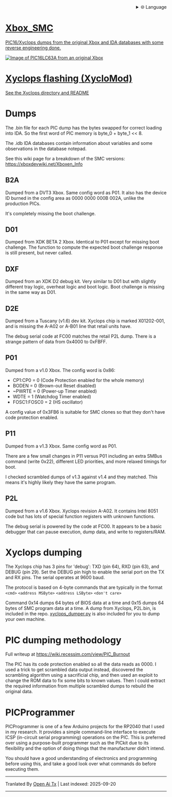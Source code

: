 
<div align="right">
  <details>
    <summary >🌐 Language</summary>
    <div>
      <div align="center">
        <a href="https://openaitx.github.io/view.html?user=Prehistoricman&project=Xbox_SMC&lang=en">English</a>
        | <a href="https://openaitx.github.io/view.html?user=Prehistoricman&project=Xbox_SMC&lang=zh-CN">Simplified Chinese</a>
        | <a href="https://openaitx.github.io/view.html?user=Prehistoricman&project=Xbox_SMC&lang=zh-TW">Traditional Chinese</a>
        | <a href="https://openaitx.github.io/view.html?user=Prehistoricman&project=Xbox_SMC&lang=ja">Japanese</a>
        | <a href="https://openaitx.github.io/view.html?user=Prehistoricman&project=Xbox_SMC&lang=ko">Korean</a>
        | <a href="https://openaitx.github.io/view.html?user=Prehistoricman&project=Xbox_SMC&lang=hi">Hindi</a>
        | <a href="https://openaitx.github.io/view.html?user=Prehistoricman&project=Xbox_SMC&lang=th">Thai</a>
        | <a href="https://openaitx.github.io/view.html?user=Prehistoricman&project=Xbox_SMC&lang=fr">French</a>
        | <a href="https://openaitx.github.io/view.html?user=Prehistoricman&project=Xbox_SMC&lang=de">German</a>
        | <a href="https://openaitx.github.io/view.html?user=Prehistoricman&project=Xbox_SMC&lang=es">Spanish</a>
        | <a href="https://openaitx.github.io/view.html?user=Prehistoricman&project=Xbox_SMC&lang=it">Italian</a>
        | <a href="https://openaitx.github.io/view.html?user=Prehistoricman&project=Xbox_SMC&lang=ru">Russian</a>
        | <a href="https://openaitx.github.io/view.html?user=Prehistoricman&project=Xbox_SMC&lang=pt">Portuguese</a>
        | <a href="https://openaitx.github.io/view.html?user=Prehistoricman&project=Xbox_SMC&lang=nl">Dutch</a>
        | <a href="https://openaitx.github.io/view.html?user=Prehistoricman&project=Xbox_SMC&lang=pl">Polish</a>
        | <a href="https://openaitx.github.io/view.html?user=Prehistoricman&project=Xbox_SMC&lang=ar">Arabic</a>
        | <a href="https://openaitx.github.io/view.html?user=Prehistoricman&project=Xbox_SMC&lang=fa">Persian</a>
        | <a href="https://openaitx.github.io/view.html?user=Prehistoricman&project=Xbox_SMC&lang=tr">Turkish</a>
        | <a href="https://openaitx.github.io/view.html?user=Prehistoricman&project=Xbox_SMC&lang=vi">Vietnamese</a>
        | <a href="https://openaitx.github.io/view.html?user=Prehistoricman&project=Xbox_SMC&lang=id">Indonesian</a>
        | <a href="https://openaitx.github.io/view.html?user=Prehistoricman&project=Xbox_SMC&lang=as">Assamese</
      </div>
    </div>
  </details>
</div>

# Xbox_SMC
PIC16/Xyclops dumps from the original Xbox and IDA databases with some reverse engineering done.

![Image of PIC16LC63A from an original Xbox](https://raw.githubusercontent.com/Prehistoricman/Xbox_SMC/master/pic16lc63a.jpg)

# Xyclops flashing (XycloMod)
See [the Xyclops directory and README](/Xyclops)

# Dumps
The .bin file for each PIC dump has the bytes swapped for correct loading into IDA. So the first word of PIC memory is byte_0 + byte_1 << 8.

The .idb IDA databases contain information about variables and some observations in the database notepad.

See this wiki page for a breakdown of the SMC versions: https://xboxdevwiki.net/Xboxen_Info

## B2A
Dumped from a DVT3 Xbox. Same config word as P01. It also has the device ID burned in the config area as 0000 0000 000B 002A, unlike the production PICs.

It's completely missing the boot challenge.

## D01
Dumped from XDK BETA 2 Xbox. Identical to P01 except for missing boot challenge. The function to compute the expected boot challenge response is still present, but never called.

## DXF
Dumped from an XDK D2 debug kit. Very similar to D01 but with slightly different tray logic, overheat logic and boot logic. Boot challenge is missing in the same way as D01.

## D2E
Dumped from a Tuscany (v1.6) dev kit. Xyclops chip is marked X01202-001, and is missing the A-A02 or A-B01 line that retail units have.

The debug serial code at FC00 matches the retail P2L dump. There is a strange pattern of data from 0x4000 to 0xFBFF.

## P01
Dumped from a v1.0 Xbox. The config word is 0x86:
- CP1:CP0 = 0 (Code Protection enabled for the whole memory)
- BODEN = 0 (Brown-out Reset disabled)
- ~PWRTE = 0 (Power-up Timer enabled)
- WDTE = 1 (Watchdog Timer enabled)
- FOSC1:FOSC0 = 2 (HS oscillator)

A config value of 0x3FB6 is suitable for SMC clones so that they don't have code protection enabled.

## P11
Dumped from a v1.3 Xbox. Same config word as P01.

There are a few small changes in P11 versus P01 including an extra SMBus command (write 0x22), different LED priorities, and more relaxed timings for boot.

I checked scrambled dumps of v1.3 against v1.4 and they matched. This means it's highly likely they have the same program.

## P2L
Dumped from a v1.6 Xbox. Xyclops revision A-A02. It contains Intel 8051 code but has lots of special function registers with unknown functions.

The debug serial is powered by the code at FC00. It appears to be a basic debugger that can pause execution, dump data, and write to registers/RAM.

# Xyclops dumping

The Xyclops chip has 3 pins for 'debug': TXD (pin 64), RXD (pin 63), and DEBUG (pin 29). Set the DEBUG pin high to enable the serial port on the TX and RX pins. The serial operates at 9600 baud.

The protocol is based on 4-byte commands that are typically in the format `<cmd>` `<address MSByte>` `<address LSByte>` `<don't care>`

Command 0x14 dumps 64 bytes of BIOS data at a time and 0x15 dumps 64 bytes of SMC program data at a time. A dump from Xyclops, P2L.bin, is included in the repo. [xyclops_dumper.py](/Xyclops/xyclops_dumper.py) is also included for you to dump your own machine.

# PIC dumping methodology
Full writeup at https://wiki.recessim.com/view/PIC_Burnout

The PIC has its code protection enabled so all the data reads as 0000. I used a trick to get scrambled data output instead, discovered the scrambling algorithm using a sacrificial chip, and then used an exploit to change the ROM data to fix some bits to known values. Then I could extract the required information from multiple scrambled dumps to rebuild the original data.

# PICProgrammer
PICProgrammer is one of a few Arduino projects for the RP2040 that I used in my research. It provides a simple command-line interface to execute ICSP (in-circuit serial programming) operations on the PIC. This is preferred over using a purpose-built programmer such as the PICkit due to its flexibility and the option of doing things that the manufacturer didn't intend.

You should have a good understanding of electronics and programming before using this, and take a good look over what commands do before executing them.


---

Tranlated By [Open Ai Tx](https://github.com/OpenAiTx/OpenAiTx) | Last indexed: 2025-09-20

---
